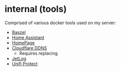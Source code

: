 # internal (tools)

Comprised of various docker tools used on my server:

- [Baszel](https://github.com/henrygd/beszel)
- [Home Assistant](https://www.home-assistant.io/)
- [HomePage](https://gethomepage.dev/latest/)
- [Cloudflare DDNS](https://github.com/oznu/docker-cloudflare-ddns)
  - Requires replacing
- [JetLog](https://github.com/pbogre/jetlog)
- [Unifi Protect](https://github.com/ep1cman/unifi-protect-backup)
